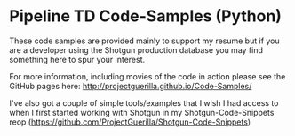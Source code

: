 Pipeline TD Code-Samples
(Python)
============
These code samples are provided mainly to support my resume but if you are a developer using the Shotgun production database you may find something here to spur your interest.

For more information, including movies of the code in action please see the GitHub pages here: http://projectguerilla.github.io/Code-Samples/

I've also got a couple of simple tools/examples that I wish I had access to when I first started working with Shotgun in my Shotgun-Code-Snippets reop (https://github.com/ProjectGuerilla/Shotgun-Code-Snippets)
